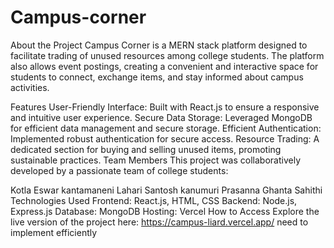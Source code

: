 # Campus-corner
About the Project
Campus Corner is a MERN stack platform designed to facilitate trading of unused resources among college students. The platform also allows event postings, creating a convenient and interactive space for students to connect, exchange items, and stay informed about campus activities.

Features
User-Friendly Interface: Built with React.js to ensure a responsive and intuitive user experience.
Secure Data Storage: Leveraged MongoDB for efficient data management and secure storage.
Efficient Authentication: Implemented robust authentication for secure access.
Resource Trading: A dedicated section for buying and selling unused items, promoting sustainable practices.
Team Members
This project was collaboratively developed by a passionate team of college students:

Kotla Eswar
kantamaneni Lahari
Santosh
kanumuri Prasanna
Ghanta Sahithi
Technologies Used
Frontend: React.js, HTML, CSS
Backend: Node.js, Express.js
Database: MongoDB
Hosting: Vercel
How to Access
Explore the live version of the project here: https://campus-liard.vercel.app/ need to implement efficiently
